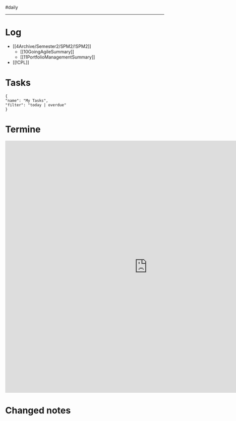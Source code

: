 #daily

---
# Log 
- [[4Archive/Semester2/SPM2/!SPM2]]
	- [[10GoingAgileSummary]]
	- [[11PortfolioManagementSummary]]
- [[!CPL]]

# Tasks

```todoist
{
"name": "My Tasks",
"filter": "today | overdue"
}
```


# Termine
<iframe src="https://office.mailbox.org/appsuite/#!!&app=io.ox/calendar&folder=cal://0/31&perspective=month" style="border: 0" width="900" height="800" frameborder="0" scrolling="no"></iframe>

# Changed notes
